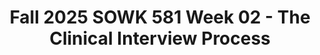 ---
layout: single_embed_slide
title: "Fall 2025 SOWK 581 Week 02 - The Clinical Interview Process"
presentation_id: PjE3sJ
slides:
  - slide_name: ../deck-PjE3sJ-large-0.jpeg
    slide_thumbnail: ../deck-PjE3sJ-thumb-0.jpeg
    slide_alt: "A white chair icon appears beside large text stating 'THE CLINICAL INTERVIEW PROCESS' on a bright blue background. Additional text reads 'Jacob Campbell, Ph.D. LICSW' and 'Week 02 for SOWK 581.'"
  - slide_name: ../deck-PjE3sJ-large-1.jpeg
    slide_thumbnail: ../deck-PjE3sJ-thumb-1.jpeg
    slide_alt: "**Slide Description**: The slide presents the 'WEEK 02 PLAN' with a focus on 'LEARNING OBJECTIVES' and an 'AGENDA'. **Learning Objectives**:- Analyze the concept of impostor syndrome.- Define transference and countertransference.- Understand change model stages.- Explain treatment phase considerations.- Experience motivational interviewing.**Agenda**:- Defining clinical practice.- Clinical interview overview.- Beginning stage of treatment.- Transference and countertransference.- Motivational interviewing practice.- Middle and end of treatment. **Context**: The background is a split of bright yellow and turquoise color."
  - slide_name: ../deck-PjE3sJ-large-2.jpeg
    slide_thumbnail: ../deck-PjE3sJ-thumb-2.jpeg
    slide_alt: "Title: 'Core Tasks of Psychotherapy' by Cooper & Granucci Lesser, 2022. The slide lists tasks: develop therapeutic alliance, educate, nurture hope, coping skills, reconsider beliefs, sense of mastery, prevent relapse.Questions: Defining tasks? Importance? Implementation?"
  - slide_name: ../deck-PjE3sJ-large-3.jpeg
    slide_thumbnail: ../deck-PjE3sJ-thumb-3.jpeg
    slide_alt: "A person looks into a mirror with a shadowed reflection; the text discusses imposter syndrome, its effects, and recommendations for addressing it in social work education."
  - slide_name: ../deck-PjE3sJ-large-4.jpeg
    slide_thumbnail: ../deck-PjE3sJ-thumb-4.jpeg
    slide_alt: "A list outlines types of cognitive distortions on the left. On the right, a silhouette labeled 'Thoughts we Have' faces a heart labeled 'Replacement Thoughts,' under the title 'Considering Our Thoughts.'"
  - slide_name: ../deck-PjE3sJ-large-5.jpeg
    slide_thumbnail: ../deck-PjE3sJ-thumb-5.jpeg
    slide_alt: "Diagram illustrating three stages of a clinical interview process: 'The Beginning of Treatment' (Pre-contemplation), 'The Middle of Treatment' (Contemplation, Preparation, Action), and 'The Ending of Treatment' (Maintenance, Termination)."
  - slide_name: ../deck-PjE3sJ-large-6.jpeg
    slide_thumbnail: ../deck-PjE3sJ-thumb-6.jpeg
    slide_alt: "Sun icon shines alongside text 'BEGINNING STAGES OF TREATMENT,' while cloud with lightning and rain contrasts on pink background. Text below reads 'MANDATED VS VOLUNTARY.'"
  - slide_name: ../deck-PjE3sJ-large-7.jpeg
    slide_thumbnail: ../deck-PjE3sJ-thumb-7.jpeg
    slide_alt: "A yellow circle displays 'BEGINNING STAGES OF TREATMENT' on a pink background. Nearby, text reads: 'The first meeting, Confidentiality, Introductions, Answering personal questions.'"
  - slide_name: ../deck-PjE3sJ-large-8.jpeg
    slide_thumbnail: ../deck-PjE3sJ-thumb-8.jpeg
    slide_alt: "A magnifying glass labeled 'Self-Awareness' is prominently displayed in the center. Text reads: 'WHO ARE YOU? WHO DO YOU SEE? Self-awareness is an umbrella term...interacts with multiple dimensions of the client’s identity.'"
  - slide_name: ../deck-PjE3sJ-large-9.jpeg
    slide_thumbnail: ../deck-PjE3sJ-thumb-9.jpeg
    slide_alt: "Flowchart illustrating 'Therapeutic Relationship' progression with stages labeled 'Beginning' in yellow, 'Middle' in green, and 'End' in blue, connected by arrows in a streamlined design."
  - slide_name: ../deck-PjE3sJ-large-10.jpeg
    slide_thumbnail: ../deck-PjE3sJ-thumb-10.jpeg
    slide_alt: "**Object:** Text on concepts.**Action:** Defines psychological terms.**Context:** Presentation slide with split background.- 'TRANSFERENCE: A client’s transferential responses may be evoked by the therapist.'- 'COUNTERTRANSFERENCE/INTERSUBJECTIVITY: Considered to be both the result of the therapist's unconscious processes and an appropriate reaction by the therapist to the patient. It is a reciprocal influence of the conscious and unconscious subjectivities in the therapeutic relationship.'- (Cooper & Granucci Lesser, 2022 p. 22)"
  - slide_name: ../deck-PjE3sJ-large-11.jpeg
    slide_thumbnail: ../deck-PjE3sJ-thumb-11.jpeg
    slide_alt: "Slide displays a 'Persuasion Exercise' by Miller & Moyers (2020). On the left, instructions for the Speaker discuss considering life changes. On the right, instructions for the Helper detail persuasive techniques."
  - slide_name: ../deck-PjE3sJ-large-12.jpeg
    slide_thumbnail: ../deck-PjE3sJ-thumb-12.jpeg
    slide_alt: "**Slide Description:**Title: 'A Taste of Motivational Interviewing' by Miller & Moyers, 2020.**Instructions for Speaker:**  Share about a change you're considering, something you’ve thought about but not decided on. It should be a beneficial change or one you've delayed.**Instructions for Helper:**1. Ask why they want to change.2. Ask how they'd succeed if they decide to change.3. Ask their top three reasons for the change.4. Ask importance on a scale of 0-10, and why that number.5. After listening, summarize motivations and ask what they'll do.Blue header text on a white background; detailed guide next to it."
  - slide_name: ../deck-PjE3sJ-large-13.jpeg
    slide_thumbnail: ../deck-PjE3sJ-thumb-13.jpeg
    slide_alt: "Two wooden oars intersecting at the blades are mounted on a shingled wall. Text: 'OARS' followed by:1. Open-Ended Questions2. Personal Affirmations3. Listen & Engage in Reflections4. Provide Summaries"
  - slide_name: ../deck-PjE3sJ-large-14.jpeg
    slide_thumbnail: ../deck-PjE3sJ-thumb-14.jpeg
    slide_alt: "The image features a presentation slide with the heading 'THE MIDDLE STAGE OF TREATMENT.' It includes tasks of psychotherapy like developing alliances and nurturing hope, along with a note stressing client safety and mastery."
  - slide_name: ../deck-PjE3sJ-large-15.jpeg
    slide_thumbnail: ../deck-PjE3sJ-thumb-15.jpeg
    slide_alt: "Slide with text on a yellow background. Left: 'Ends without plan. In long-term treatment, termination is not necessarily agreed on beforehand but is an outgrowth of the therapeutic process that has reached an end. (Cooper & Granucci Lesser, 2022, p. 31).' Right: Blue oval with 'THE ENDING PHASE' in white."
---